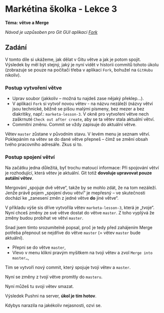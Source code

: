 # Markétina školka - Lekce 3
**Téma: větve a Merge**

_Návod je uzpůsoben pro Git GUI aplikaci [Fork](https://git-fork.com/)_

## Zadání
V tomto díle si ukážeme, jak dělat v Gitu větve a jak je potom spojit. Výsledek
by měl být stejný, jaký je nyní vidět v historii commitů tohoto úkolu (zobrazuje
se pouze na počítači třeba v aplikaci `Fork`, bohužel na `GitHubu` nikoliv).

### Postup vytvoření větve
- Uprav soubor (jakkoliv – možná tu najdeš zase nějaký překlep…).
- V aplikaci `Fork` si vytvoř novou větev - na názvu nezáleží (názvy větví jsou
technické, běžně se píšou malými písmeny, bez mezer a bez diakritiky, např.:
`marketa-lesson-3`. V okně pro vytvoření větve nech zaškrnuté `Check out after create`,
aby se ta větev stala aktuální větví.
- Commitni změnu. Commit se vždy zapisuje do aktuální větve.

Větev `master` zůstane v původním stavu. V levém menu je seznam větví. Poklepáním
na větev se do dané větve přepneš – čímž se změní obsah tvého pracovního adresáře.
Zkus si to.

### Postup spojení větví
Na začátku jedna důležitá, byť trochu matoucí informace: Při spojování větví je
rozhodující, která větev je aktuální. Git totiž **dovoluje upravovat pouze autální
větev**.

Mergování „spojuje dvě větve“, takže by se mohlo zdát, že na tom nezáleží. Jenže
právě pojem „spojení dvou větví“ je mepřesný – ve skutečnosti dochází ke „zanesení
změn z jedné větve **do** jiné větve“. 

V příkladu výše sis dříve vytvořila větev `marketa-lesson-3`, která je „tvoje“.
Nyní chceš změny ze své větve dostat do větve `master`. Z toho vyplývá že změny
budou probíhat ve větvi `master`. 

Snad jsem tímto srozumitelně popsal, proč je tedy před zahájením Merge potřeba
přepnout se nejdříve do větve `master` (= větev `master` bude aktuální).

- Přepni se do větve `master`,
- Vlevo v menu klikni pravým myšítkem na tvoji větev a zvol `Merge into master…`,

Tím se vytvoří nový commit, který spojuje tvoji větev a `master`.

Nyní se změny z tvojí větve promítly do `masteru`.

Nyní můžeš tu svoji větev smazat. 

Výsledek Pushni na server, **úkol je tím hotov**.  

Kdybys narazila na jakékoliv nejasnosti, ozvi se.